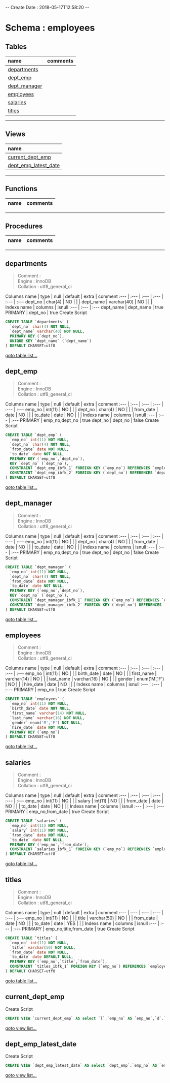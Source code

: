 -- Create Date : 2018-05-17T12:58:20 --
# Schema :  employees
## Tables
name | comments
:--- | :---
[departments](#departments) | 
[dept_emp](#deptemp) | 
[dept_manager](#deptmanager) | 
[employees](#employees) | 
[salaries](#salaries) | 
[titles](#titles) | 
<div style='page-break-after: always;'></div>


---
## Views
name |
:--- |
[current_dept_emp](#currentdeptemp) |
[dept_emp_latest_date](#deptemplatestdate) |
<div style='page-break-after: always;'></div>


---
## Functions
name | comments
:--- | :---
<div style='page-break-after: always;'></div>


---
## Procedures
name | comments
:--- | :---
<div style='page-break-after: always;'></div>


---
## departments
> Comment :   
> Engine : InnoDB  
> Collation : utf8_general_ci  

Columns
name | type | null | default | extra | comment
:--- | :--- | :--- | :--- | :--- | :---
dept_no | char(4) | NO |  |  | 
dept_name | varchar(40) | NO |  |  | 
Indexs
name | columns | isnull
:--- | :--- | :---
dept_name | dept_name | true 
PRIMARY | dept_no | true 
Create Script
```sql
CREATE TABLE `departments` (
  `dept_no` char(4) NOT NULL,
  `dept_name` varchar(40) NOT NULL,
  PRIMARY KEY (`dept_no`),
  UNIQUE KEY `dept_name` (`dept_name`)
) DEFAULT CHARSET=utf8
```
[goto table list...](#tables)
<div style='page-break-after: always;'></div>


## dept_emp
> Comment :   
> Engine : InnoDB  
> Collation : utf8_general_ci  

Columns
name | type | null | default | extra | comment
:--- | :--- | :--- | :--- | :--- | :---
emp_no | int(11) | NO |  |  | 
dept_no | char(4) | NO |  |  | 
from_date | date | NO |  |  | 
to_date | date | NO |  |  | 
Indexs
name | columns | isnull
:--- | :--- | :---
PRIMARY | emp_no,dept_no | true 
dept_no | dept_no | false 
Create Script
```sql
CREATE TABLE `dept_emp` (
  `emp_no` int(11) NOT NULL,
  `dept_no` char(4) NOT NULL,
  `from_date` date NOT NULL,
  `to_date` date NOT NULL,
  PRIMARY KEY (`emp_no`,`dept_no`),
  KEY `dept_no` (`dept_no`),
  CONSTRAINT `dept_emp_ibfk_1` FOREIGN KEY (`emp_no`) REFERENCES `employees` (`emp_no`) ON DELETE CASCADE,
  CONSTRAINT `dept_emp_ibfk_2` FOREIGN KEY (`dept_no`) REFERENCES `departments` (`dept_no`) ON DELETE CASCADE
) DEFAULT CHARSET=utf8
```
[goto table list...](#tables)
<div style='page-break-after: always;'></div>


## dept_manager
> Comment :   
> Engine : InnoDB  
> Collation : utf8_general_ci  

Columns
name | type | null | default | extra | comment
:--- | :--- | :--- | :--- | :--- | :---
emp_no | int(11) | NO |  |  | 
dept_no | char(4) | NO |  |  | 
from_date | date | NO |  |  | 
to_date | date | NO |  |  | 
Indexs
name | columns | isnull
:--- | :--- | :---
PRIMARY | emp_no,dept_no | true 
dept_no | dept_no | false 
Create Script
```sql
CREATE TABLE `dept_manager` (
  `emp_no` int(11) NOT NULL,
  `dept_no` char(4) NOT NULL,
  `from_date` date NOT NULL,
  `to_date` date NOT NULL,
  PRIMARY KEY (`emp_no`,`dept_no`),
  KEY `dept_no` (`dept_no`),
  CONSTRAINT `dept_manager_ibfk_1` FOREIGN KEY (`emp_no`) REFERENCES `employees` (`emp_no`) ON DELETE CASCADE,
  CONSTRAINT `dept_manager_ibfk_2` FOREIGN KEY (`dept_no`) REFERENCES `departments` (`dept_no`) ON DELETE CASCADE
) DEFAULT CHARSET=utf8
```
[goto table list...](#tables)
<div style='page-break-after: always;'></div>


## employees
> Comment :   
> Engine : InnoDB  
> Collation : utf8_general_ci  

Columns
name | type | null | default | extra | comment
:--- | :--- | :--- | :--- | :--- | :---
emp_no | int(11) | NO |  |  | 
birth_date | date | NO |  |  | 
first_name | varchar(14) | NO |  |  | 
last_name | varchar(16) | NO |  |  | 
gender | enum('M','F') | NO |  |  | 
hire_date | date | NO |  |  | 
Indexs
name | columns | isnull
:--- | :--- | :---
PRIMARY | emp_no | true 
Create Script
```sql
CREATE TABLE `employees` (
  `emp_no` int(11) NOT NULL,
  `birth_date` date NOT NULL,
  `first_name` varchar(14) NOT NULL,
  `last_name` varchar(16) NOT NULL,
  `gender` enum('M','F') NOT NULL,
  `hire_date` date NOT NULL,
  PRIMARY KEY (`emp_no`)
) DEFAULT CHARSET=utf8
```
[goto table list...](#tables)
<div style='page-break-after: always;'></div>


## salaries
> Comment :   
> Engine : InnoDB  
> Collation : utf8_general_ci  

Columns
name | type | null | default | extra | comment
:--- | :--- | :--- | :--- | :--- | :---
emp_no | int(11) | NO |  |  | 
salary | int(11) | NO |  |  | 
from_date | date | NO |  |  | 
to_date | date | NO |  |  | 
Indexs
name | columns | isnull
:--- | :--- | :---
PRIMARY | emp_no,from_date | true 
Create Script
```sql
CREATE TABLE `salaries` (
  `emp_no` int(11) NOT NULL,
  `salary` int(11) NOT NULL,
  `from_date` date NOT NULL,
  `to_date` date NOT NULL,
  PRIMARY KEY (`emp_no`,`from_date`),
  CONSTRAINT `salaries_ibfk_1` FOREIGN KEY (`emp_no`) REFERENCES `employees` (`emp_no`) ON DELETE CASCADE
) DEFAULT CHARSET=utf8
```
[goto table list...](#tables)
<div style='page-break-after: always;'></div>


## titles
> Comment :   
> Engine : InnoDB  
> Collation : utf8_general_ci  

Columns
name | type | null | default | extra | comment
:--- | :--- | :--- | :--- | :--- | :---
emp_no | int(11) | NO |  |  | 
title | varchar(50) | NO |  |  | 
from_date | date | NO |  |  | 
to_date | date | YES |  |  | 
Indexs
name | columns | isnull
:--- | :--- | :---
PRIMARY | emp_no,title,from_date | true 
Create Script
```sql
CREATE TABLE `titles` (
  `emp_no` int(11) NOT NULL,
  `title` varchar(50) NOT NULL,
  `from_date` date NOT NULL,
  `to_date` date DEFAULT NULL,
  PRIMARY KEY (`emp_no`,`title`,`from_date`),
  CONSTRAINT `titles_ibfk_1` FOREIGN KEY (`emp_no`) REFERENCES `employees` (`emp_no`) ON DELETE CASCADE
) DEFAULT CHARSET=utf8
```
[goto table list...](#tables)
<div style='page-break-after: always;'></div>


## current_dept_emp


Create Script
```sql
CREATE VIEW `current_dept_emp` AS select `l`.`emp_no` AS `emp_no`,`d`.`dept_no` AS `dept_no`,`l`.`from_date` AS `from_date`,`l`.`to_date` AS `to_date` from (`dept_emp` `d` join `dept_emp_latest_date` `l` on(((`d`.`emp_no` = `l`.`emp_no`) and (`d`.`from_date` = `l`.`from_date`) and (`l`.`to_date` = `d`.`to_date`))))
```
[goto view list...](#views)
<div style='page-break-after: always;'></div>


## dept_emp_latest_date


Create Script
```sql
CREATE VIEW `dept_emp_latest_date` AS select `dept_emp`.`emp_no` AS `emp_no`,max(`dept_emp`.`from_date`) AS `from_date`,max(`dept_emp`.`to_date`) AS `to_date` from `dept_emp` group by `dept_emp`.`emp_no`
```
[goto view list...](#views)
<div style='page-break-after: always;'></div>


